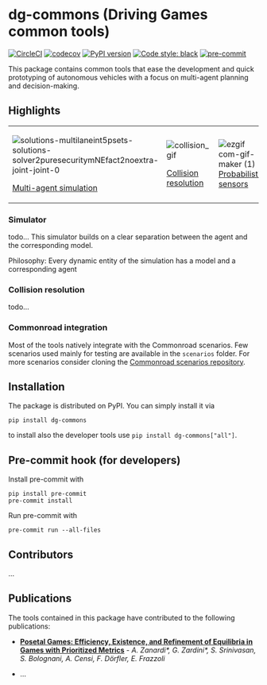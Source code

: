 # dg-commons (Driving Games common tools)

[![CircleCI](https://circleci.com/gh/idsc-frazzoli/dg-commons/tree/master.svg?style=svg&circle-token=19e654261b71d1fa32c2991574d17dde93a23502)](https://circleci.com/gh/idsc-frazzoli/dg-commons/tree/master)
[![codecov](https://codecov.io/gh/idsc-frazzoli/dg-commons/branch/master/graph/badge.svg?token=jqhkIa4fzB)](https://codecov.io/gh/idsc-frazzoli/dg-commons)
[![PyPI version](https://badge.fury.io/py/dg-commons.svg)](https://badge.fury.io/py/dg-commons)
[![Code style: black](https://img.shields.io/badge/code%20style-black-000000.svg)](https://github.com/psf/black)
[![pre-commit](https://img.shields.io/badge/pre--commit-enabled-brightgreen?logo=pre-commit&logoColor=white)](https://github.com/pre-commit/pre-commit)


This package contains common tools that ease the development and quick prototyping of autonomous vehicles with a focus
on multi-agent planning and decision-making.

## Highlights

<table>
<tr>
<td>

![solutions-multilaneint5psets-solutions-solver2puresecuritymNEfact2noextra-joint-joint-0](https://user-images.githubusercontent.com/18750753/162696592-3ad8801d-21d8-4b5d-856f-fd799278a5bb.gif)

[Multi-agent simulation](#multi-agent-simulation)

<td>

![collision_gif](https://user-images.githubusercontent.com/18750753/172162568-71a557c5-7e38-4a87-929d-cbc96ba4ef2f.gif)

[Collision resolution](#collision-resolution)

<td>

![ezgif com-gif-maker (1)](https://user-images.githubusercontent.com/18750753/162698234-cdbee571-2a84-462e-95e8-d6f8b7cdad09.gif)
[Probabilistic sensors](#probabilistic-sensors)


</tr>
</table>

### Simulator

todo... This simulator builds on a clear separation between the agent and the corresponding model.

Philosophy: Every dynamic entity of the simulation has a model and a corresponding agent

### Collision resolution

todo...

### Commonroad integration

Most of the tools natively integrate with the Commonroad scenarios.
Few scenarios used mainly for testing are available in the `scenarios` folder.
For more scenarios consider cloning the [Commonroad scenarios repository](https://gitlab.lrz.de/tum-cps/commonroad-scenarios/-/tree/2020a_scenarios).


## Installation

The package is distributed on PyPI. You can simply install it via

```shell
pip install dg-commons
```

to install also the developer tools use `pip install dg-commons["all"]`.

## Pre-commit hook (for developers)

Install pre-commit with
```shell
pip install pre-commit
pre-commit install
```

Run pre-commit with
```shell
pre-commit run --all-files
```


## Contributors

...

## Publications

The tools contained in this package have contributed to the following publications:

- [**Posetal Games: Efficiency, Existence, and Refinement of Equilibria in Games with Prioritized Metrics**](https://ieeexplore.ieee.org/document/9650727) - _A. Zanardi*, G. Zardini*, S. Srinivasan, S. Bolognani, A. Censi, F. Dörfler, E. Frazzoli_

- ...
